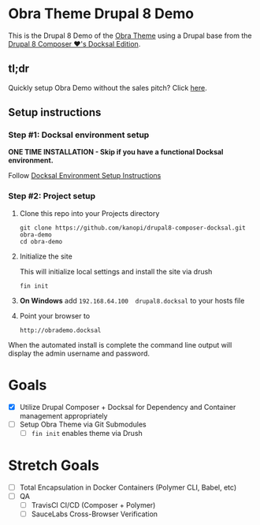 # Obra Theme Drupal 8 Demo 

This is the Drupal 8 Demo of the [Obra Theme](https://github.com/alejandroq/obra-drupal-theme) using a Drupal base from the [Drupal 8 Composer ❤'s️ Docksal Edition](https://github.com/alejandroq/drupal8-composer-docksal). 

## tl;dr
Quickly setup Obra Demo without the sales pitch? Click [here](#cut-to-the-chase).

## Setup instructions

### Step #1: Docksal environment setup

**ONE TIME INSTALLATION - Skip if you have a functional Docksal environment.**  

Follow [Docksal Environment Setup Instructions](http://docksal.readthedocs.io/en/master/getting-started/env-setup)

<a name="cut-to-the-chase"></a>
### Step #2: Project setup

1. Clone this repo into your Projects directory

    ```
    git clone https://github.com/kanopi/drupal8-composer-docksal.git obra-demo
    cd obra-demo
    ```

2. Initialize the site

    This will initialize local settings and install the site via drush

    ```
    fin init
    ```

3. **On Windows** add `192.168.64.100  drupal8.docksal` to your hosts file

4. Point your browser to

    ```
    http://obrademo.docksal
    ```

When the automated install is complete the command line output will display the admin username and password.

# Goals
- [X] Utilize Drupal Composer + Docksal for Dependency and Container management appropriately
- [ ] Setup Obra Theme via Git Submodules
    - [ ] `fin init` enables theme via Drush  

# Stretch Goals
- [ ] Total Encapsulation in Docker Containers (Polymer CLI, Babel, etc)
- [ ] QA
    - [ ] TravisCI CI/CD (Composer + Polymer)
    - [ ] SauceLabs Cross-Browser Verification